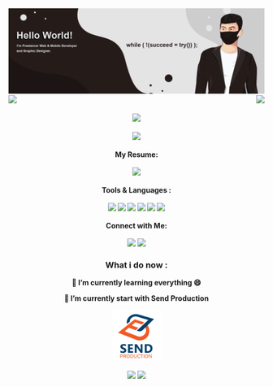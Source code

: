 <!--### Hi there 👋
-->
<!--
**yogameleniawan/yogameleniawan** is a ✨ _special_ ✨ repository because its `README.md` (this file) appears on your GitHub profile.

Here are some ideas to get you started:

- 🔭 I’m currently working on ...
- 🌱 I’m currently learning ...
- 👯 I’m looking to collaborate on ...
- 🤔 I’m looking for help with ...
- 💬 Ask me about ...
- 📫 How to reach me: ...
- 😄 Pronouns: ...
- ⚡ Fun fact: ...
-->

<img src="https://github.com/yogameleniawan/yogameleniawan/blob/master/sampul1.png" >

<div align="left">
<img align="left" src="https://github-readme-stats.vercel.app/api?username=yogameleniawan&&&count_private=true&show_icons=true&title_color=251c1a&icon_color=251c1a&text_color=251c1a&bg_color=e4e4e4" width="440">
</div>

<div align="right">
<img src="https://github-readme-stats.vercel.app/api/top-langs/?username=yogameleniawan&&show_icons=tru&title_color=251c1a&icon_color=251c1a&text_color=251c1a&bg_color=e4e4e4&layout=compact" width="360">
</div>
<br>

<div align="center">
<img src="https://github-profile-trophy.vercel.app/?username=yogameleniawan&theme=oldie&margin-w=10&column=8">
</div>
<br>

<div align="center">
<img src="http://github-readme-streak-stats.herokuapp.com/?user=yogameleniawan" width="420">
</div>

<div align="center">
<br>
<b>My Resume:<b>
<br><br>
<code><a href="https://raw.githubusercontent.com/yogameleniawan/yogameleniawan/master/Resume.pdf" target="_blank"><img src="https://img.shields.io/badge/Resume-%23000000.svg?style=for-the-badge&logo=firefox&logoColor=#FF7139" height=25></a></code>
</div>

<div align="center">
<br>
<b>Tools & Languages :<b>
<br><br>
<a href="https://code.visualstudio.com/"><img src="https://www.returngis.net/wp-content/uploads/2015/11/VS-Code.png" width="40"></a>
<a href="https://laravel.com/"><img src="https://upload.wikimedia.org/wikipedia/commons/thumb/9/9a/Laravel.svg/985px-Laravel.svg.png" width="40"></a>
<a href="https://flutter.dev/"><img src="https://res.cloudinary.com/startup-grind/image/upload/c_fill,dpr_2.0,f_auto,g_center,h_500,q_auto:good,w_500/v1/gcs/platform-data-dsc/events/1_5-aoK8IBmXve5whBQM90GA.png" width="40"></a>
<a href="https://reactjs.org/"><img src="https://cdn4.iconfinder.com/data/icons/logos-3/600/React.js_logo-512.png" width="40"></a>
<a href="https://vuejs.org/"><img src="https://upload.wikimedia.org/wikipedia/commons/thumb/9/95/Vue.js_Logo_2.svg/2367px-Vue.js_Logo_2.svg.png" width="40"></a>
<a href="https://tailwindcss.com/">
<img src="https://upload.wikimedia.org/wikipedia/commons/thumb/d/d5/Tailwind_CSS_Logo.svg/2048px-Tailwind_CSS_Logo.svg.png" width="40"></a>

</div>

<div align="center">
<br>
<b>Connect with Me:<b>
<br><br>
<code><a href="https://www.linkedin.com/in/yogameleniawan/" target="_blank"><img src="https://img.shields.io/badge/linkedin-%230077B5.svg?&style=for-the-badge&logo=linkedin&logoColor=white" height=25></a></code>
<code><a href="https://www.instagram.com/yogameleniawan/" target="_blank"><img src="https://img.shields.io/badge/instagram-%23E4405F.svg?&style=for-the-badge&logo=instagram&logoColor=white" height=25></a></code>
</div>
    
<div align="center">
<h3>What i do now :</h3>
<p>
<p>🌱 I’m currently learning everything 😄</p>
<p>🔭 I’m currently start with Send Production
</p>

<code><img alt="Visual Studio Code" width="100px" src="https://github.com/yogameleniawan/yogameleniawan/blob/master/1.png" /></code>
<br><br>
<code><a href="https://www.linkedin.com/company/send-production/about/" target="_blank"><img src="https://img.shields.io/badge/linkedin-%230077B5.svg?&style=for-the-badge&logo=linkedin&logoColor=white" height=25></a></code>
<code><a href="https://www.instagram.com/sendproduction.id/" target="_blank"><img src="https://img.shields.io/badge/instagram-%23E4405F.svg?&style=for-the-badge&logo=instagram&logoColor=white" height=25></a></code>
</div>










    









